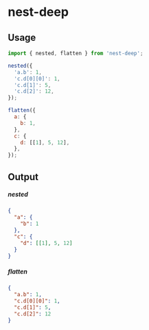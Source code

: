 # nest-deep

## Usage
```js
import { nested, flatten } from 'nest-deep';

nested({
  'a.b': 1,
  'c.d[0][0]': 1,
  'c.d[1]': 5,
  'c.d[2]': 12,
});

flatten({
  a: {
    b: 1,
  },
  c: {
    d: [[1], 5, 12],
  },
});
```

## Output

##### nested
```json
{
  "a": {
    "b": 1
  },
  "c": {
    "d": [[1], 5, 12]
  }
}
```

##### flatten
```json
{
  "a.b": 1,
  "c.d[0][0]": 1,
  "c.d[1]": 5,
  "c.d[2]": 12
}
```

